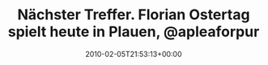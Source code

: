 ---
retweeted: false
source: <a href="http://twitter.com" rel="nofollow">Twitter Web Client</a>
entities:
  hashtags: []
  symbols: []
  user_mentions:
  - name: IAN
    screen_name: apleaforpurging
    indices:
    - '59'
    - '75'
    id_str: '7302222'
    id: '7302222'
  urls: []
display_text_range:
- '0'
- '124'
favorite_count: '0'
id_str: '8695018901'
truncated: false
retweet_count: '0'
id: '8695018901'
created_at: Fri Feb 05 21:53:13 +0000 2010
favorited: false
full_text: Nächster Treffer. Florian Ostertag spielt heute in Plauen, [@apleaforpurging](https://twitter.com/apleaforpurging)
  sind gerade in Rosswein. Und ich bin müde. Hach™
lang: de
tags:
- pesos/twitter
date: '2010-02-05T21:53:13+00:00'
src: https://twitter.com/bascht/status/8695018901
original_url: https://twitter.com/bascht/status/8695018901
type: twitter_tweet
text: Nächster Treffer. Florian Ostertag spielt heute in Plauen, [@apleaforpurging](https://twitter.com/apleaforpurging)
  sind gerade in Rosswein. Und ich bin müde. Hach™
title: Nächster Treffer. Florian Ostertag spielt heute in Plauen, @apleaforpur

---